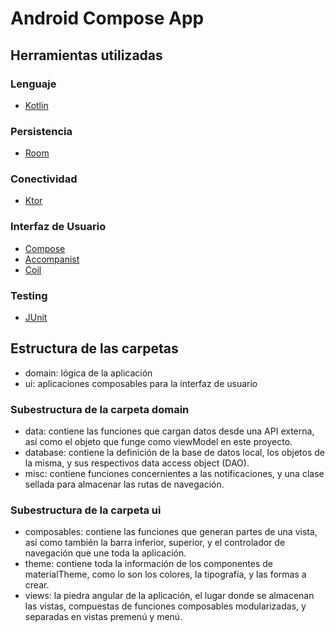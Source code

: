 # Android Compose App

## Herramientas utilizadas

### Lenguaje
* [Kotlin](https://kotlinlang.org/)
### Persistencia
* [Room](https://developer.android.com/jetpack/androidx/releases/room?hl=en)
### Conectividad
* [Ktor](https://ktor.io/)
### Interfaz de Usuario
* [Compose](https://developer.android.com/jetpack/compose)
* [Accompanist](https://google.github.io/accompanist/)
* [Coil](https://coil-kt.github.io/coil/)
### Testing
* [JUnit](https://junit.org/junit5/)

## Estructura de las carpetas

- domain: lógica de la aplicación
- ui: aplicaciones composables para la interfaz de usuario
  
### Subestructura de la carpeta domain
- data: contiene las funciones que cargan datos desde una API externa, así como el objeto que funge como viewModel en este proyecto.
- database: contiene la definición de la base de datos local, los objetos de la misma, y sus respectivos data access object (DAO).
- misc: contiene funciones concernientes a las notificaciones, y una clase sellada para almacenar las rutas de navegación.

### Subestructura de la carpeta ui
- composables: contiene las funciones que generan partes de una vista, así como también la barra inferior, superior, y el controlador de navegación que une toda la aplicación.
- theme: contiene toda la información de los componentes de materialTheme, como lo son los colores, la tipografía, y las formas a crear.
- views: la piedra angular de la aplicación, el lugar donde se almacenan las vistas, compuestas de funciones composables modularizadas, y separadas en vistas premenú y menú.